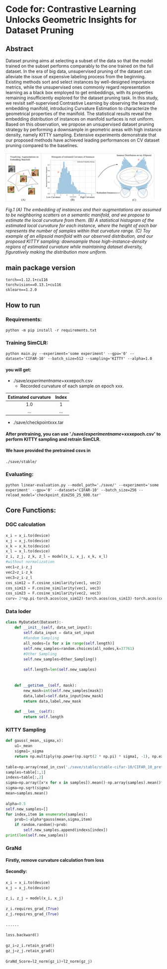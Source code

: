 # Code for: Contrastive Learning Unlocks Geometric Insights for Dataset Pruning

## Abstract 

Dataset pruning aims at selecting a subset of the data so that the model trained on the subset performs comparably to the one trained on the full dataset. In the era of big data, unsupervised pruning of the dataset can alleviate the issue of expensive labeling process from the beginning. Existing methods sort and select instances by well-designed importance metrics, while the unsupervised ones commonly regard representation learning as a black box employed to get embeddings, with its properties remaining insufficiently explored for the dataset pruning task. In this study, we revisit self-supervised Contrastive Learning by observing the learned embedding manifold, introducing Curvature Estimation to characterize the geometrical properties of the manifold. The statistical results reveal the embedding distribution of instances on manifold surfaces is not uniform. Based on this observation, we propose an unsupervised dataset pruning strategy by performing a downsample in geometric areas with high instance density, namely KITTY sampling. Extensive experiments demonstrate that our proposed methods have achieved leading performances on CV dataset pruning compared to the baselines.

<div align=center><img src="./illus.png" width="800"/></div>

*Fig.1 (A) The embedding of instances and their augmentations are assumed to be neighboring scatters on a semantic manifold, and we propose to estimate the local curvature from them. (B) A statistical histogram of the estimated local curvature for each instance, where the height of each bar represents the number of samples within that curvature range. (C) Toy example of an ellipsoid manifold with our observed distribution, and our proposed KITTY sampling: downsample those high-instance-density regions of estimated curvature while maintaining dataset diversity, figuratively making the distribution more uniform.*

## main package version

``` text
torch==1.12.1+cu116
torchvision==0.13.1+cu116
sklearn==1.2.0
```

## How to run
### Requirements:
```shell
python -m pip install -r requirements.txt
```
### Training SimCLR:
```shell
python main.py --experiment='some experiment' --gpu='0' --dataset='CIFAR-10' --batch_size=512 --sampling='KITTY' --alpha=1.0
```
#### you will get:
  - ./save/$experiment name$+xxxepoch.csv
    - Recorded curvature of each sample on epoch xxx.
  
| Estimated curvature      | Index |
| :-----------: | :-----------: |
|   1.0    |    1    |
|  ...  |     ...    |
  - ./save/checkpointxxx.tar
#### After pretraining, you can use './save/$experiment name$+xxxepoch.csv' to perform KITTY sampling and retrain SimCLR. 
#### We have provided the pretrained csvs in 
```shell
./save/stable/
```
### Evaluating:
```shell
python linear-evaluation.py --model_path='./save/' --experiment='some experiment' --gpu='0' --dataset='CIFAR-10' --batch_size=256 --reload_model='checkpoint_dim256_25_600.tar'
```
## Core Functions:

### DGC calculation

```python
x_i = x_i.to(device)
x_j = x_j.to(device)
x_k = x_k.to(device)
x_l = x_l.to(device)
z_i, z_j, z_k, z_l = model(x_i, x_j, x_k, x_l)
#without normalization
vec1=z_i-z_j
vec2=z_i-z_k
vec3=z_i-z_l
cos_sim12 = F.cosine_similarity(vec1, vec2)
cos_sim13 = F.cosine_similarity(vec1, vec3)
cos_sim23 = F.cosine_similarity(vec2, vec3)
curv= 2*np.pi-torch.acos(cos_sim12)-torch.acos(cos_sim13)-torch.acos(cos_sim23)
```

### Data loder
```python
class MyDataSet(Dataset):-
    def __init__(self, data_set_input):
        self.data_input = data_set_input
        #Random Sampling
        all_nodes=[x for x in range(self.length)]
        self.new_samples=random.choices(all_nodes,k=37761)
        #Other Sampling
        self.new_samples=Other_Sampling()

        self.length=len(self.new_samples)
        

    def __getitem__(self, mask):
        new_mask=int(self.new_samples[mask])
        data,label=self.data_input[new_mask]
        return data,label,new_mask

    def __len__(self):
        return self.length
```
### KITTY Sampling
```python
def gauss(_mean,_sigma,x):
    u1=_mean
    sigma1=_sigma
    return np.multiply(np.power(np.sqrt(2 * np.pi) * sigma1, -1), np.exp(-np.power(x - u1, 2) / 2 * sigma1 ** 2))

table=np.array(read_in_csv('./save/stable/stable-cifar-10/CIFAR_10_pretrained.csv'))
samples=table[:,1]
indexs=table[:,2]
sigma=np.array([x*x for x in samples]).mean()-np.array(samples).mean()*np.array(samples).mean()
sigma=np.sqrt(sigma)
mean=samples.mean()

alpha=0.5
self.new_samples=[]
for index,item in enumerate(samples):
    prob=1-alpha*gauss(mean,sigma,item)
    if random.random()<prob:
        self.new_samples.append(indexs[index])
print(len(self.new_samples))
```

### GraNd
#### Firstly, remove curvature calculation from loss
#### Secondly:
```python
x_i = x_i.to(device)
x_j = x_j.to(device)

z_i, z_j = model(x_i, x_j)

z_i.requires_grad_(True)
z_j.requires_grad_(True)

......

loss.backward()

gz_i=z_i.retain_grad()
gz_j=z_j.retain_grad()

GraNd_Score=l2_norm(gz_i)+l2_norm(gz_j)

```

